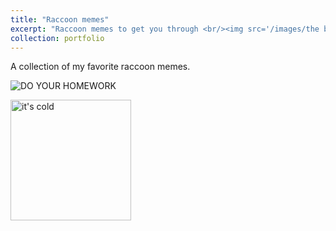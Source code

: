 ```yaml
---
title: "Raccoon memes"
excerpt: "Raccoon memes to get you through <br/><img src='/images/the bar was the ground and you kept digging.jpg' width='200' height='300'>"
collection: portfolio
---
```


A collection of my favorite raccoon memes. 

![DO YOUR HOMEWORK](https://github.com/user-attachments/assets/ca3a815c-4d4d-4922-b4bf-fecf32a7b80b)

<img width="193" alt="it's cold" src="https://github.com/user-attachments/assets/1370293f-7884-4b5e-b052-60bc74d3ca66" />
